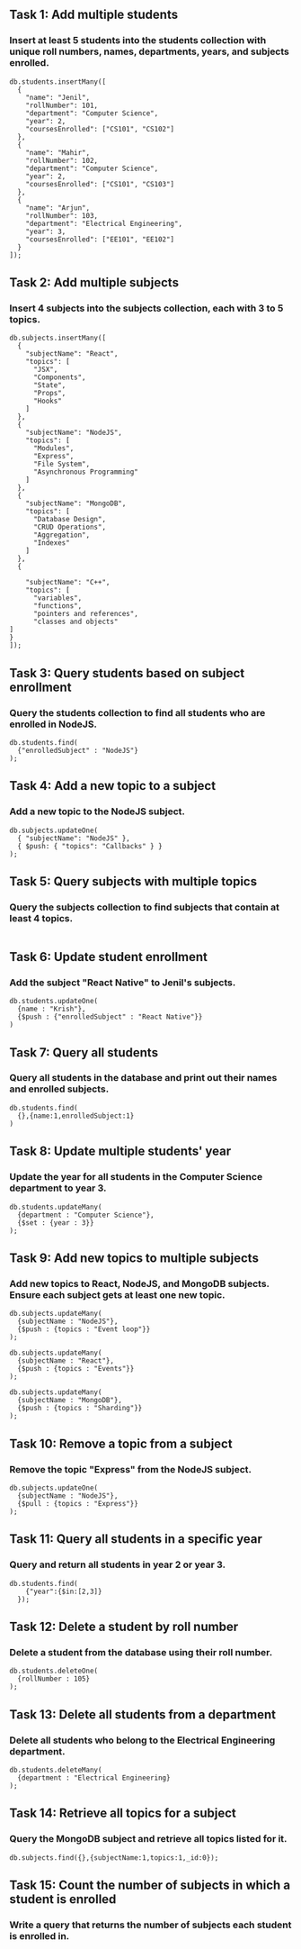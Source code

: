 ## Task 1: Add multiple students
### Insert at least 5 students into the students collection with unique roll numbers, names, departments, years, and subjects enrolled.

```
db.students.insertMany([
  { 
    "name": "Jenil",
    "rollNumber": 101,
    "department": "Computer Science",
    "year": 2,
    "coursesEnrolled": ["CS101", "CS102"]
  },
  { 
    "name": "Mahir",
    "rollNumber": 102,
    "department": "Computer Science",
    "year": 2,
    "coursesEnrolled": ["CS101", "CS103"]
  },
  { 
    "name": "Arjun",
    "rollNumber": 103,
    "department": "Electrical Engineering",
    "year": 3,
    "coursesEnrolled": ["EE101", "EE102"]
  }
]);
```

## Task 2: Add multiple subjects
### Insert 4 subjects into the subjects collection, each with 3 to 5 topics.

```
db.subjects.insertMany([
  { 
    "subjectName": "React",
    "topics": [
      "JSX", 
      "Components", 
      "State", 
      "Props", 
      "Hooks"
    ]
  },
  { 
    "subjectName": "NodeJS", 
    "topics": [
      "Modules", 
      "Express", 
      "File System", 
      "Asynchronous Programming"
    ]
  },
  { 
    "subjectName": "MongoDB", 
    "topics": [
      "Database Design", 
      "CRUD Operations", 
      "Aggregation", 
      "Indexes"
    ]
  },
  {
	
    "subjectName": "C++", 
    "topics": [
      "variables", 
      "functions", 
      "pointers and references", 
      "classes and objects"
]
}
]);
```

## Task 3: Query students based on subject enrollment
### Query the students collection to find all students who are enrolled in NodeJS.

```
db.students.find(
  {"enrolledSubject" : "NodeJS"}
);
```

## Task 4: Add a new topic to a subject
### Add a new topic to the NodeJS subject.

```
db.subjects.updateOne(
  { "subjectName": "NodeJS" },
  { $push: { "topics": "Callbacks" } }
);
```

## Task 5: Query subjects with multiple topics
### Query the subjects collection to find subjects that contain at least 4 topics.

```

```

## Task 6: Update student enrollment
### Add the subject "React Native" to Jenil's subjects.

```
db.students.updateOne(
  {name : "Krish"},
  {$push : {"enrolledSubject" : "React Native"}}
)
```

## Task 7: Query all students
### Query all students in the database and print out their names and enrolled subjects.

```
db.students.find(
  {},{name:1,enrolledSubject:1} 
)
```

## Task 8: Update multiple students' year
### Update the year for all students in the Computer Science department to year 3.

```
db.students.updateMany(
  {department : "Computer Science"},
  {$set : {year : 3}}
);
```

## Task 9:  Add new topics to multiple subjects
### Add new topics to React, NodeJS, and MongoDB subjects. Ensure each subject gets at least one new topic.

```
db.subjects.updateMany(
  {subjectName : "NodeJS"},
  {$push : {topics : "Event loop"}}
);
```
```
db.subjects.updateMany(
  {subjectName : "React"},
  {$push : {topics : "Events"}}
);
```
```
db.subjects.updateMany(
  {subjectName : "MongoDB"},
  {$push : {topics : "Sharding"}}
);
```

## Task 10: Remove a topic from a subject
### Remove the topic "Express" from the NodeJS subject.

```
db.subjects.updateOne(
  {subjectName : "NodeJS"},
  {$pull : {topics : "Express"}}
);
```

## Task 11: Query all students in a specific year
### Query and return all students in year 2 or year 3.

```
db.students.find(
    {"year":{$in:[2,3]}
  });
```

## Task 12: Delete a student by roll number
### Delete a student from the database using their roll number.

```
db.students.deleteOne(
  {rollNumber : 105}
);
```

## Task 13: Delete all students from a department
### Delete all students who belong to the Electrical Engineering department.

```
db.students.deleteMany(
  {department : "Electrical Engineering}
);
```

## Task 14: Retrieve all topics for a subject
### Query the MongoDB subject and retrieve all topics listed for it.

```
db.subjects.find({},{subjectName:1,topics:1,_id:0});

```

## Task 15: Count the number of subjects in which a student is enrolled
### Write a query that returns the number of subjects each student is enrolled in.
